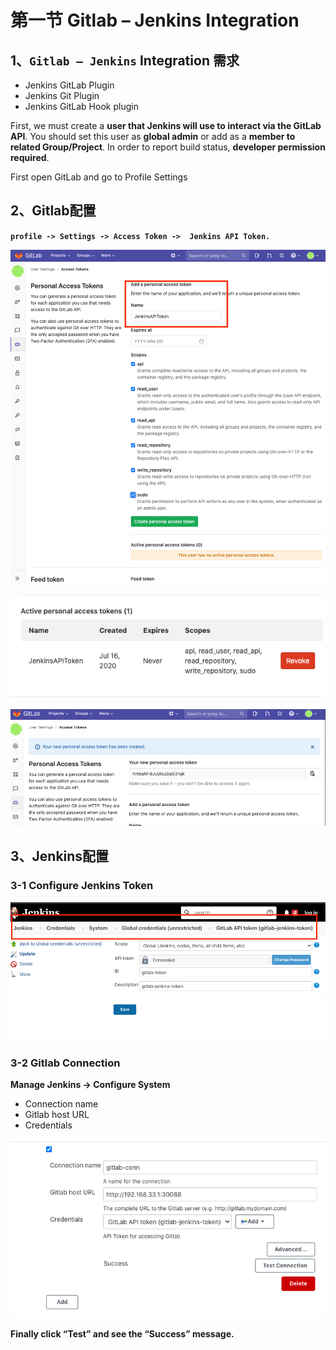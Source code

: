 # **第一节 Gitlab – Jenkins Integration**

## 1、`Gitlab – Jenkins` Integration 需求

* Jenkins GitLab Plugin
* Jenkins Git Plugin
* Jenkins GitLab Hook plugin


First, we must create a **user that Jenkins will use to interact via the GitLab API**. You should set this user as **global admin** or add as a **member to related Group/Project**. In order to report build status, **developer permission required**.


First open GitLab and go to Profile Settings

## 2、Gitlab配置

**`profile -> Settings -> Access Token ->  Jenkins API Token.`**

![Alt Image Text](../images/chp7_1_1.png "Body image")

![Alt Image Text](../images/chp7_1_2.png "Body image")

![Alt Image Text](../images/chp7_1_3.png "Body image")

## 3、Jenkins配置

### 3-1 Configure  Jenkins Token

![Alt Image Text](../images/chp7_1_4.png "Body image")

### 3-2 Gitlab Connection

**Manage Jenkins -> Configure System**

* Connection name	
* Gitlab host URL	
* Credentials	

![Alt Image Text](../images/chp7_1_5.png "Body image")

**Finally click “Test” and see the “Success” message.**
